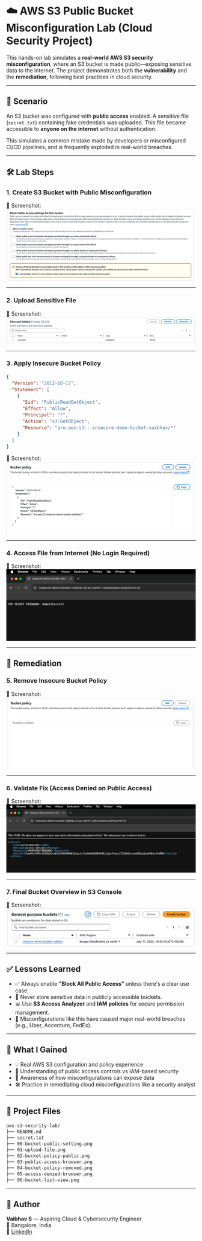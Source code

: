# ☁️ AWS S3 Public Bucket Misconfiguration Lab (Cloud Security Project)

This hands-on lab simulates a **real-world AWS S3 security misconfiguration**, where an S3 bucket is made public—exposing sensitive data to the internet. The project demonstrates both the **vulnerability** and the **remediation**, following best practices in cloud security.

---

## 📌 Scenario

An S3 bucket was configured with **public access** enabled. A sensitive file (`secret.txt`) containing fake credentials was uploaded. This file became accessible to **anyone on the internet** without authentication.

This simulates a common mistake made by developers or misconfigured CI/CD pipelines, and is frequently exploited in real-world breaches.

---

## 🛠️ Lab Steps

### 1. Create S3 Bucket with Public Misconfiguration

📸 Screenshot:  
![Public Access Unchecked](00-bucket-public-setting.png)

---

### 2. Upload Sensitive File

📸 Screenshot:  
![Uploading File](01-upload-file.png)

---

### 3. Apply Insecure Bucket Policy

```json
{
  "Version": "2012-10-17",
  "Statement": [
    {
      "Sid": "PublicReadGetObject",
      "Effect": "Allow",
      "Principal": "*",
      "Action": "s3:GetObject",
      "Resource": "arn:aws:s3:::insecure-demo-bucket-vaibhav/*"
    }
  ]
}
```

📸 Screenshot:  
![Insecure Policy](02-bucket-policy-public.png)

---

### 4. Access File from Internet (No Login Required)

📸 Screenshot:  
![Public File Access](03-public-access-browser.png)

---

## 🔐 Remediation

### 5. Remove Insecure Bucket Policy

📸 Screenshot:  
![Policy Removed](04-bucket-policy-removed.png)

---

### 6. Validate Fix (Access Denied on Public Access)

📸 Screenshot:  
![Access Denied](05-access-denied-browser.png)

---

### 7. Final Bucket Overview in S3 Console

📸 Screenshot:  
![Bucket List View](06-bucket-list-view.png)

---

## ✅ Lessons Learned

- ✅ Always enable **"Block All Public Access"** unless there's a clear use case.
- 🔐 Never store sensitive data in publicly accessible buckets.
- 📊 Use **S3 Access Analyzer** and **IAM policies** for secure permission management.
- 🧠 Misconfigurations like this have caused major real-world breaches (e.g., Uber, Accenture, FedEx).

---

## 🧠 What I Gained

- 💡 Real AWS S3 configuration and policy experience  
- 🔎 Understanding of public access controls vs IAM-based security  
- 🚨 Awareness of how misconfigurations can expose data  
- 🛠️ Practice in remediating cloud misconfigurations like a security analyst  

---

## 📁 Project Files

```
aws-s3-security-lab/
├── README.md
├── secret.txt
├── 00-bucket-public-setting.png
├── 01-upload-file.png
├── 02-bucket-policy-public.png
├── 03-public-access-browser.png
├── 04-bucket-policy-removed.png
├── 05-access-denied-browser.png
├── 06-bucket-list-view.png
```

---

## 🚀 Author

**Vaibhav S** — Aspiring Cloud & Cybersecurity Engineer  
📍 Bangalore, India  
🔗 [LinkedIn](https://linkedin.com/in/vaibhav-satish)
